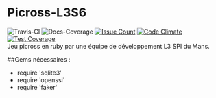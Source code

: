 # Picross-L3S6
![Travis-CI](https://travis-ci.org/Ousret/Picross-L3S6.svg) ![Docs-Coverage](http://inch-ci.org/github/Ousret/Picross-L3S6.svg?branch=master)
[![Issue Count](https://codeclimate.com/github/Ousret/Picross-L3S6/badges/issue_count.svg)](https://codeclimate.com/github/Ousret/Picross-L3S6)
[![Code Climate](https://codeclimate.com/github/Ousret/Picross-L3S6/badges/gpa.svg)](https://codeclimate.com/github/Ousret/Picross-L3S6)
[![Test Coverage](https://codeclimate.com/github/Ousret/Picross-L3S6/badges/coverage.svg)](https://codeclimate.com/github/Ousret/Picross-L3S6/coverage)<br/>
Jeu picross en ruby par une équipe de développement L3 SPI du Mans.

##Gems nécessaires :
- require 'sqlite3'
- require 'openssl'
- require 'faker'
